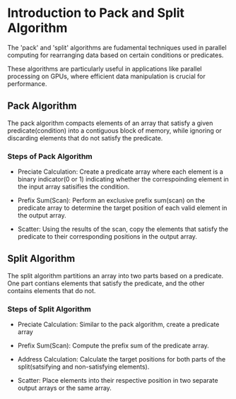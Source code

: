 # Introduction to Pack and Split Algorithm 
The 'pack' and 'split' algorithms are fudamental techniques used in parallel computing for rearranging data based on certain conditions or predicates. 

These algorithms are particularly useful in applications like parallel processing on GPUs, where efficient data manipulation is crucial for performance. 

## Pack Algorithm 
The pack algorithm compacts elements of an array that satisfy a given predicate(condition) into a 
contiguous block of memory, while ignoring or discarding elements that do not satisfy the predicate. 

### Steps of Pack Algorithm
* Preciate Calculation: 
Create a predicate array where each element is a binary indicator(0 or 1) indicating whether the correspoinding element in the input array satisifies the condition. 

* Prefix Sum(Scan):
Perform an exclusive prefix sum(scan) on the predicate array to determine the target position of each valid element in the output array. 

* Scatter: 
Using the results of the scan, copy the elements that satisfy the predicate to their corresponding positions in the output array. 

## Split Algorithm 
The split algorithm partitions an array into two parts based on a predicate. One part contians elements that satisfy the predicate, and the other contains elements that do not. 

### Steps of Split Algorithm 
* Preciate Calculation: 
Similar to the pack algorithm, create a predicate array 

* Prefix Sum(Scan):
Compute the prefix sum of the predicate array. 

* Address Calculation:
Calculate the target positions for both parts of the split(satsifying and non-satisfying elements).

* Scatter:
Place elements into their respective position in two separate output arrays or the same array. 
